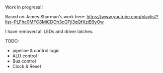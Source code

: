 Work in progress!!

Based on James Sharman's work here: https://www.youtube.com/playlist?list=PLFhc0MFC8MiCDOh3cGFji3qQfXziB9yOw

I have removed all LEDs and driver latches.

TODO:
- pipeline & control logic
- ALU control
- Bus control
- Clock & Reset
